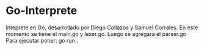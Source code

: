 # Go-Interprete
Inteprete en Go, desarrollado por Diego Collazos y Samuel Corrales. 
En este momento se tiene el main.go y lexer.go. Luego se agregara
el parser.go
Para ejecutar poner: go run .
